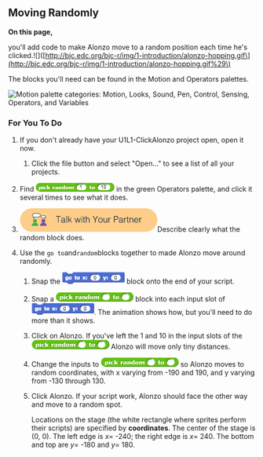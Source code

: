 ## Moving Randomly

**On this page,**

you'll add code to make Alonzo move to a random position each time he's clicked.!\[\]\([http://bjc.edc.org/bjc-r/img/1-introduction/alonzo-hopping.gif\](http://bjc.edc.org/bjc-r/img/1-introduction/alonzo-hopping.gif%29\)

The blocks you'll need can be found in the Motion and Operators palettes.

![](http://bjc.edc.org/bjc-r/img/1-introduction/palette-categories%28operators-motion-circled%29.png "Motion palette categories: Motion, Looks, Sound, Pen, Control, Sensing, Operators, and Variables")

### For You To Do

1. If you don't already have your U1L1-ClickAlonzo project open, open it now.

   1. Click the file button and select "Open..." to see a list of all your projects.

2. Find ![](/assets/random-1-10.png) in the green Operators palette, and click it several times to see what it does.

3. ![](/assets/talk_with_partner.png)Describe clearly what the random block does.

4. Use the `go to`and`random`blocks together to made Alonzo move around randomly.

   1. Snap the ![](/assets/goto_block.png) block onto the end of your script.

   2. Snap a ![](/assets/random_block.png) block into each input slot of ![](/assets/goto_block.png). The animation shows how, but you'll need to do more than it shows.

   3. Click on Alonzo. If you've left the 1 and 10 in the input slots of the ![](/assets/random_block.png) Alonzo will move only tiny distances.

   4. Change the inputs to ![](/assets/random_block.png) so Alonzo moves to random coordinates, with x varying from -190 and 190, and y varying from -130 through 130.

   5. Click Alonzo. If your script work, Alonzo should face the other way and move to a random spot.

        Locations on the stage \(the white rectangle where sprites perform their scripts\) are specified by **coordinates**. The center   of the stage is \(0, 0\). The left edge is _x_= -240; the right edge is _x_= 240. The bottom and top are _y_= -180 and _y_= 180.



